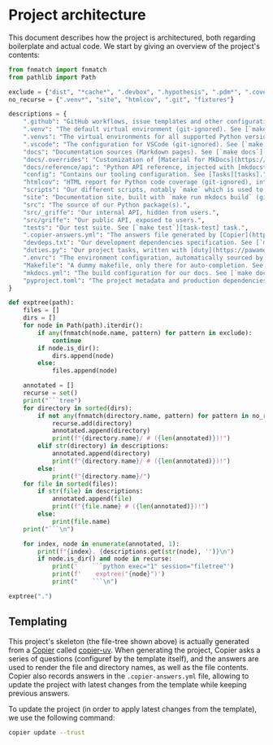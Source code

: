 # Project architecture

This document describes how the project is architectured, both regarding boilerplate and actual code. We start by giving an overview of the project's contents:

```python exec="1" session="filetree"
from fnmatch import fnmatch
from pathlib import Path

exclude = {"dist", "*cache*", ".devbox", ".hypothesis", ".pdm*", ".coverage*", "profile.*", ".gitpod*"}
no_recurse = {".venv*", "site", "htmlcov", ".git", "fixtures"}

descriptions = {
    ".github": "GitHub workflows, issue templates and other configuration.",
    ".venv": "The default virtual environment (git-ignored). See [`make setup`][command-setup] command.",
    ".venvs": "The virtual environments for all supported Python versions (git-ignored). See [`make setup`][command-setup] command.",
    ".vscode": "The configuration for VSCode (git-ignored). See [`make vscode`][command-vscode] command.",
    "docs": "Documentation sources (Markdown pages). See [`make docs`][task-docs] task.",
    "docs/.overrides": "Customization of [Material for MkDocs](https://squidfunk.github.io/mkdocs-material/)' templates.",
    "docs/reference/api": "Python API reference, injected with [mkdocstrings](https://mkdocstrings.github.io/).",
    "config": "Contains our tooling configuration. See [Tasks][tasks].",
    "htmlcov": "HTML report for Python code coverage (git-ignored), integrated in the [Coverage report](../coverage/) page. See [`make coverage`][task-coverage] task.",
    "scripts": "Our different scripts, notably `make` which is used to run [management commands and project tasks](../commands/).",
    "site": "Documentation site, built with `make run mkdocs build` (git-ignored).",
    "src": "The source of our Python package(s).",
    "src/_griffe": "Our internal API, hidden from users.",
    "src/griffe": "Our public API, exposed to users.",
    "tests": "Our test suite. See [`make test`][task-test] task.",
    ".copier-answers.yml": "The answers file generated by [Copier](https://copier.readthedocs.io/en/stable/). See [templating](#templating).",
    "devdeps.txt": "Our development dependencies specification. See [`make setup`][command-setup] command.",
    "duties.py": "Our project tasks, written with [duty](https://pawamoy.github.io/duty). See [Tasks][tasks].",
    ".envrc": "The environment configuration, automatically sourced by [direnv](https://direnv.net/). See [commands](../commands/).",
    "Makefile": "A dummy makefile, only there for auto-completion. See [commands](../commands/).",
    "mkdocs.yml": "The build configuration for our docs. See [`make docs`][task-docs] task.",
    "pyproject.toml": "The project metadata and production dependencies.",
}

def exptree(path):
    files = []
    dirs = []
    for node in Path(path).iterdir():
        if any(fnmatch(node.name, pattern) for pattern in exclude):
            continue
        if node.is_dir():
            dirs.append(node)
        else:
            files.append(node)

    annotated = []
    recurse = set()
    print("```tree")
    for directory in sorted(dirs):
        if not any(fnmatch(directory.name, pattern) for pattern in no_recurse):
            recurse.add(directory)
            annotated.append(directory)
            print(f"{directory.name}/ # ({len(annotated)})!")
        elif str(directory) in descriptions:
            annotated.append(directory)
            print(f"{directory.name}/ # ({len(annotated)})!")
        else:
            print(f"{directory.name}/")
    for file in sorted(files):
        if str(file) in descriptions:
            annotated.append(file)
            print(f"{file.name} # ({len(annotated)})!")
        else:
            print(file.name)
    print("```\n")

    for index, node in enumerate(annotated, 1):
        print(f"{index}. {descriptions.get(str(node), '')}\n")
        if node.is_dir() and node in recurse:
            print('    ```python exec="1" session="filetree"')
            print(f'    exptree("{node}")')
            print("    ```\n")
```

```python exec="1" session="filetree"
exptree(".")
```

## Templating

This project's skeleton (the file-tree shown above) is actually generated from a [Copier](https://copier.readthedocs.io/en/stable/) called [copier-uv](https://pawamoy.github.io/copier-uv/). When generating the project, Copier asks a series of questions (configuref by the template itself), and the answers are used to render the file and directory names, as well as the file contents. Copier also records answers in the `.copier-answers.yml` file, allowing to update the project with latest changes from the template while keeping previous answers.

To update the project (in order to apply latest changes from the template), we use the following command:

```bash
copier update --trust
```
